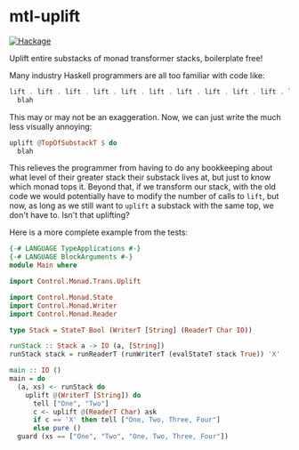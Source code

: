 # mtl-uplift

[![Hackage](https://img.shields.io/hackage/v/mtl-uplift.svg)](https://hackage.haskell.org/package/mtl-uplift)

Uplift entire substacks of monad transformer stacks, boilerplate free!

Many industry Haskell programmers are all too familiar with code like:
```haskell
lift . lift . lift . lift . lift . lift . lift . lift . lift . lift . lift . lift . lift $ do
  blah
```
This may or may not be an exaggeration. Now, we can just write the much less
visually annoying:
```haskell
uplift @TopOfSubstackT $ do
  blah
```
This relieves the programmer from having to do any bookkeeping about what
level of their greater stack their substack lives at, but just to know which monad tops it.
Beyond that, if we transform our stack, with the old code we would potentially have to modify the number of
calls to `lift`, but now, as long as we still want to `uplift` a substack with
the same top, we don't have to. Isn't that uplifting?

Here is a more complete example from the tests:

```haskell
{-# LANGUAGE TypeApplications #-}
{-# LANGUAGE BlockArguments #-}
module Main where

import Control.Monad.Trans.Uplift

import Control.Monad.State
import Control.Monad.Writer
import Control.Monad.Reader

type Stack = StateT Bool (WriterT [String] (ReaderT Char IO))

runStack :: Stack a -> IO (a, [String])
runStack stack = runReaderT (runWriterT (evalStateT stack True)) 'X'

main :: IO ()
main = do
  (a, xs) <- runStack do
    uplift @(WriterT [String]) do
      tell ["One", "Two"]
      c <- uplift @(ReaderT Char) ask
      if c == 'X' then tell ["One, Two, Three, Four"]
      else pure ()
  guard (xs == ["One", "Two", "One, Two, Three, Four"])
```
